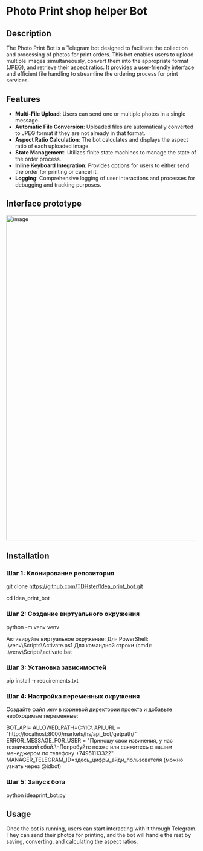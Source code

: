# Photo Print shop helper Bot

## Description

The Photo Print Bot is a Telegram bot designed to facilitate the collection and processing of photos for print orders. This bot enables users to upload multiple images simultaneously, convert them into the appropriate format (JPEG), and retrieve their aspect ratios. It provides a user-friendly interface and efficient file handling to streamline the ordering process for print services.

## Features

- **Multi-File Upload**: Users can send one or multiple photos in a single message.
- **Automatic File Conversion**: Uploaded files are automatically converted to JPEG format if they are not already in that format.
- **Aspect Ratio Calculation**: The bot calculates and displays the aspect ratio of each uploaded image.
- **State Management**: Utilizes finite state machines to manage the state of the order process.
- **Inline Keyboard Integration**: Provides options for users to either send the order for printing or cancel it.
- **Logging**: Comprehensive logging of user interactions and processes for debugging and tracking purposes.

## Interface prototype
<img width="859" alt="image" src="https://github.com/user-attachments/assets/9472c7b4-7e86-4fa6-a6cd-5a040560874f">


## Installation

### Шаг 1: Клонирование репозитория
git clone https://github.com/TDHster/Idea_print_bot.git

cd Idea_print_bot

### Шаг 2: Создание виртуального окружения 
python -m venv venv

Активируйте виртуальное окружение:
Для PowerShell:
.\venv\Scripts\Activate.ps1
Для командной строки (cmd):
.\venv\Scripts\activate.bat

### Шаг 3: Установка зависимостей
pip install -r requirements.txt

### Шаг 4: Настройка переменных окружения 
Создайте файл .env в корневой директории проекта и добавьте необходимые переменные:

BOT_API=
ALLOWED_PATH=C:\\1C\\
API_URL = "http://localhost:8000/markets/hs/api_bot/getpath/"
ERROR_MESSAGE_FOR_USER = "Приношу свои извинения, у нас технический сбой.\nПопробуйте позже или свяжитесь с нашим менеджером по телефону +74951113322"
MANAGER_TELEGRAM_ID=здесь_цифры_айди_пользователя (можно узнать через @idbot)

### Шаг 5: Запуск бота
python ideaprint_bot.py

## Usage
Once the bot is running, users can start interacting with it through Telegram. They can send their photos for printing, and the bot will handle the rest by saving, converting, and calculating the aspect ratios.

